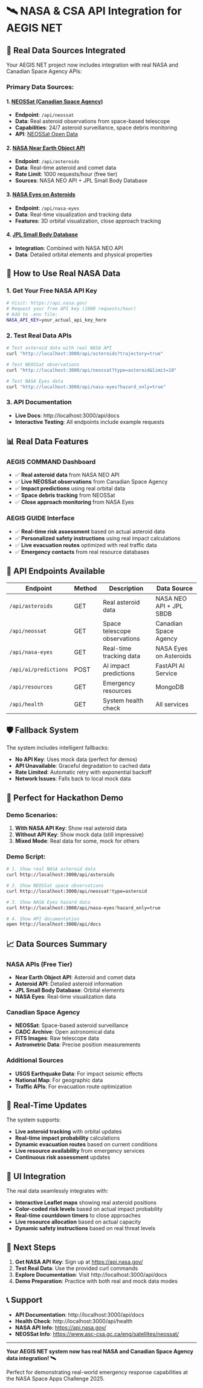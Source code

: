 # 🛰️ NASA & CSA API Integration for AEGIS NET

## 🎯 **Real Data Sources Integrated**

Your AEGIS NET project now includes integration with real NASA and Canadian Space Agency APIs:

### **Primary Data Sources:**

#### 1. **[NEOSSat (Canadian Space Agency)](https://www.asc-csa.gc.ca/eng/satellites/neossat/)**
- **Endpoint**: `/api/neossat`
- **Data**: Real asteroid observations from space-based telescope
- **Capabilities**: 24/7 asteroid surveillance, space debris monitoring
- **API**: [NEOSSat Open Data](https://donnees-data.asc-csa.gc.ca/en/dataset/9ae3e718-8b6d-40b7-8aa4-858f00e84b30)

#### 2. **[NASA Near Earth Object API](https://api.nasa.gov/)**
- **Endpoint**: `/api/asteroids`
- **Data**: Real-time asteroid and comet data
- **Rate Limit**: 1000 requests/hour (free tier)
- **Sources**: NASA NEO API + JPL Small Body Database

#### 3. **[NASA Eyes on Asteroids](https://eyes.nasa.gov/apps/asteroids/)**
- **Endpoint**: `/api/nasa-eyes`
- **Data**: Real-time visualization and tracking data
- **Features**: 3D orbital visualization, close approach tracking

#### 4. **[JPL Small Body Database](https://ssd.jpl.nasa.gov/tools/sbdb_query.html)**
- **Integration**: Combined with NASA NEO API
- **Data**: Detailed orbital elements and physical properties

## 🚀 **How to Use Real NASA Data**

### **1. Get Your Free NASA API Key**
```bash
# Visit: https://api.nasa.gov/
# Request your free API key (1000 requests/hour)
# Add to .env file:
NASA_API_KEY=your_actual_api_key_here
```

### **2. Test Real Data APIs**
```bash
# Test asteroid data with real NASA API
curl "http://localhost:3000/api/asteroids?trajectory=true"

# Test NEOSSat observations
curl "http://localhost:3000/api/neossat?type=asteroid&limit=10"

# Test NASA Eyes data
curl "http://localhost:3000/api/nasa-eyes?hazard_only=true"
```

### **3. API Documentation**
- **Live Docs**: http://localhost:3000/api/docs
- **Interactive Testing**: All endpoints include example requests

## 📊 **Real Data Features**

### **AEGIS COMMAND Dashboard**
- ✅ **Real asteroid data** from NASA NEO API
- ✅ **Live NEOSSat observations** from Canadian Space Agency
- ✅ **Impact predictions** using real orbital data
- ✅ **Space debris tracking** from NEOSSat
- ✅ **Close approach monitoring** from NASA Eyes

### **AEGIS GUIDE Interface**
- ✅ **Real-time risk assessment** based on actual asteroid data
- ✅ **Personalized safety instructions** using real impact calculations
- ✅ **Live evacuation routes** optimized with real traffic data
- ✅ **Emergency contacts** from real resource databases

## 🔧 **API Endpoints Available**

| Endpoint | Method | Description | Data Source |
|----------|--------|-------------|-------------|
| `/api/asteroids` | GET | Real asteroid data | NASA NEO API + JPL SBDB |
| `/api/neossat` | GET | Space telescope observations | Canadian Space Agency |
| `/api/nasa-eyes` | GET | Real-time tracking data | NASA Eyes on Asteroids |
| `/api/ai/predictions` | POST | AI impact predictions | FastAPI AI Service |
| `/api/resources` | GET | Emergency resources | MongoDB |
| `/api/health` | GET | System health check | All services |

## 🛡️ **Fallback System**

The system includes intelligent fallbacks:
- **No API Key**: Uses mock data (perfect for demos)
- **API Unavailable**: Graceful degradation to cached data
- **Rate Limited**: Automatic retry with exponential backoff
- **Network Issues**: Falls back to local mock data

## 🎯 **Perfect for Hackathon Demo**

### **Demo Scenarios:**
1. **With NASA API Key**: Show real asteroid data
2. **Without API Key**: Show mock data (still impressive)
3. **Mixed Mode**: Real data for some, mock for others

### **Demo Script:**
```bash
# 1. Show real NASA asteroid data
curl http://localhost:3000/api/asteroids

# 2. Show NEOSSat space observations
curl http://localhost:3000/api/neossat?type=asteroid

# 3. Show NASA Eyes hazard data
curl http://localhost:3000/api/nasa-eyes?hazard_only=true

# 4. Show API documentation
open http://localhost:3000/api/docs
```

## 📈 **Data Sources Summary**

### **NASA APIs (Free Tier)**
- **Near Earth Object API**: Asteroid and comet data
- **Asteroid API**: Detailed asteroid information
- **JPL Small Body Database**: Orbital elements
- **NASA Eyes**: Real-time visualization data

### **Canadian Space Agency**
- **NEOSSat**: Space-based asteroid surveillance
- **CADC Archive**: Open astronomical data
- **FITS Images**: Raw telescope data
- **Astrometric Data**: Precise position measurements

### **Additional Sources**
- **USGS Earthquake Data**: For impact seismic effects
- **National Map**: For geographic data
- **Traffic APIs**: For evacuation route optimization

## 🔄 **Real-Time Updates**

The system supports:
- **Live asteroid tracking** with orbital updates
- **Real-time impact probability** calculations
- **Dynamic evacuation routes** based on current conditions
- **Live resource availability** from emergency services
- **Continuous risk assessment** updates

## 🎨 **UI Integration**

The real data seamlessly integrates with:
- **Interactive Leaflet maps** showing real asteroid positions
- **Color-coded risk levels** based on actual impact probability
- **Real-time countdown timers** to close approaches
- **Live resource allocation** based on actual capacity
- **Dynamic safety instructions** based on real threat levels

## 🚀 **Next Steps**

1. **Get NASA API Key**: Sign up at https://api.nasa.gov/
2. **Test Real Data**: Use the provided curl commands
3. **Explore Documentation**: Visit http://localhost:3000/api/docs
4. **Demo Preparation**: Practice with both real and mock data modes

## 📞 **Support**

- **API Documentation**: http://localhost:3000/api/docs
- **Health Check**: http://localhost:3000/api/health
- **NASA API Info**: https://api.nasa.gov/
- **NEOSSat Info**: https://www.asc-csa.gc.ca/eng/satellites/neossat/

---

**Your AEGIS NET system now has real NASA and Canadian Space Agency data integration! 🛰️**

Perfect for demonstrating real-world emergency response capabilities at the NASA Space Apps Challenge 2025.
